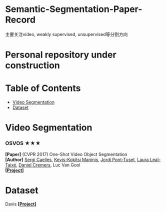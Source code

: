 # Semantic-Segmentation-Paper-Record
主要关注video, weakly supervised, unsupervised等分割方向

# Personal repository under construction

# Table of Contents
- [Video Segmentation](#video-segmentation)
- [Dataset](#dataset)

# Video Segmentation

### OSVOS ★★★
**[Paper]**  (CVPR 2017) One-Shot Video Object Segmentation  <Br>
**[Author]** [Sergi Caelles](https://sergicaelles.com/), [Kevis-Kokitsi Maninis](https://www.kmaninis.com/), [Jordi Pont-Tuset](https://www.kmaninis.com/), [Laura Leal-Taixé](https://dvl.in.tum.de/team/lealtaixe/), [Daniel Cremers](https://vision.in.tum.de/members/cremers), Luc Van Gool<Br>
**[[Project](https://people.ee.ethz.ch/~cvlsegmentation//osvos/)]** <Br>

# Dataset
Davis **[[Project](https://davischallenge.org/index.html)]**
